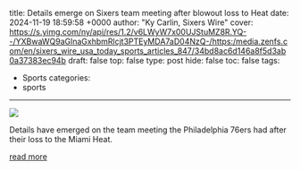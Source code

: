 title: Details emerge on Sixers team meeting after blowout loss to Heat
date: 2024-11-19 18:59:58 +0000
author: "Ky Carlin, Sixers Wire"
cover: https://s.yimg.com/ny/api/res/1.2/v6LWyW7x00UJStuMZ8R.YQ--/YXBwaWQ9aGlnaGxhbmRlcjt3PTEyMDA7aD04NzQ-/https:/media.zenfs.com/en/sixers_wire_usa_today_sports_articles_847/34bd8ac6d146a8f5d3ab0a37383ec94b
draft: false
top: false
type: post
hide: false
toc: false
tags:
  - Sports
categories:
  - sports
---

![](https://s.yimg.com/ny/api/res/1.2/v6LWyW7x00UJStuMZ8R.YQ--/YXBwaWQ9aGlnaGxhbmRlcjt3PTEyMDA7aD04NzQ-/https:/media.zenfs.com/en/sixers_wire_usa_today_sports_articles_847/34bd8ac6d146a8f5d3ab0a37383ec94b)

Details have emerged on the team meeting the Philadelphia 76ers had after their loss to the Miami Heat.

[read more](https://sixerswire.usatoday.com/story/sports/nba/sixers/2024/11/19/details-emerge-on-sixers-team-meeting-after-blowout-loss-to-heat/76429741007/)
